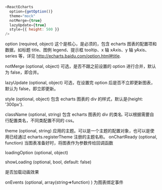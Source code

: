 ```js
<ReactEcharts
  option={getOption()}
  theme="mock"
  notMerge={true}
  lazyUpdate={true}
  style={{ height: 500 }}
/>
```

option (required, object)
这个是核心，是必须的，包含 echarts 图表的配置项和数据，如标题 title、图例 legend、提示框 tooltip、x 轴 xAxis、y 轴 yAxis、series 等，详见 http://echarts.baidu.com/option.html#title.

notMerge (optional, object)
可选，是否不跟之前设置的 option 进行合并，默认为 false，即合并。

lazyUpdate (optional, object)
可选，在设置完 option 后是否不立即更新图表，默认为 false，即立即更新。

style (optional, object)
包含 echarts 图表的 div 的样式，默认是{height: '300px'}.

className (optional, string)
包含 echarts 图表的 div 的类名. 可以根据需要自行配置类名，不同类配置不同的 css。

theme (optional, string)
应用的主题。可以是一个主题的配置对象，也可以是使用已经通过 echarts.registerTheme 注册的主题名称。
onChartReady (optional, function)
当图表准备好时，将图表作为参数传给回调函数

loadingOption (optional, object)

showLoading (optional, bool, default: false)

是否加载动画效果

onEvents (optional, array(string=>function) )
为图表绑定事件
